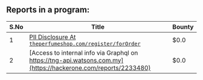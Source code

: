 ## Reports in a program:
| S.No | Title | Bounty |
| ---- | ----- | ------ |
| 1 | [PII Disclosure At `theperfumeshop.com/register/forOrder`](https://hackerone.com/reports/1618100) | $0.0 |
| 2 | [Access to internal info via Graphql on https://tng-api.watsons.com.my](https://hackerone.com/reports/2233480) | $0.0 |